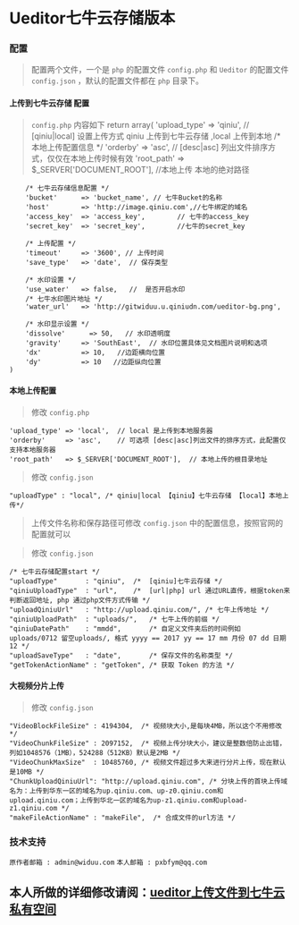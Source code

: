 Ueditor七牛云存储版本
===========

### 配置

> 配置两个文件，一个是 `php` 的配置文件 `config.php` 和 `Ueditor` 的配置文件 `config.json` ，默认的配置文件都在 `php` 目录下。

#### 上传到七牛云存储 配置

> `config.php` 内容如下
	return array(
		'upload_type' => 'qiniu',  // [qiniu|local] 设置上传方式 qiniu 上传到七牛云存储 ,local 上传到本地
		/* 本地上传配置信息 */
		'orderby'     => 'asc',   // [desc|asc] 列出文件排序方式，仅仅在本地上传时候有效
		'root_path'	  => $_SERVER['DOCUMENT_ROOT'], //本地上传 本地的绝对路径

		/* 七牛云存储信息配置 */
		'bucket'      => 'bucket_name', // 七牛Bucket的名称
		'host'        => 'http://image.qiniu.com',//七牛绑定的域名
		'access_key'  => 'access_key',        // 七牛的access_key
		'secret_key'  => 'secret_key',        //七牛的secret_key

		/* 上传配置 */
		'timeout'     => '3600', // 上传时间
		'save_type'   => 'date',  // 保存类型

		/* 水印设置 */
		'use_water'   => false,   //  是否开启水印
		/* 七牛水印图片地址 */
		'water_url'   => 'http://gitwiduu.u.qiniudn.com/ueditor-bg.png',

		/* 水印显示设置 */ 
		'dissolve'      => 50,   // 水印透明度
		'gravity'	  => 'SouthEast',  // 水印位置具体见文档图片说明和选项
		'dx'		  => 10,   //边距横向位置
		'dy'		  => 10   //边距纵向位置
	)

#### 本地上传配置 

> 修改 `config.php`

	'upload_type' => 'local',  // local 是上传到本地服务器
	'orderby'     => 'asc',    // 可选项 [desc|asc]列出文件的排序方式，此配置仅支持本地服务器
	'root_path'	  => $_SERVER['DOCUMENT_ROOT'],  // 本地上传的根目录地址

> 修改 `config.json`

	"uploadType" : "local", /* qiniu|local 【qiniu】七牛云存储 【local】本地上传*/

> 上传文件名称和保存路径可修改 `config.json` 中的配置信息，按照官网的配置就可以

> 修改 `config.json`

	/* 七牛云存储配置start */
	"uploadType" 	   : "qiniu",  /*  [qiniu]七牛云存储 */
	"qiniuUploadType"  : "url",    /*  [url|php] url 通过URL直传，根据token来判断返回地址, php 通过php文件方式传输 */
    "uploadQiniuUrl"   : "http://upload.qiniu.com/", /* 七牛上传地址 */
    "qiniuUploadPath"  : "uploads/",   /* 七牛上传的前缀 */
	"qiniuDatePath"    : "mmdd",       /* 自定义文件夹后的时间例如 uploads/0712 留空uploads/, 格式 yyyy == 2017 yy == 17 mm 月份 07 dd 日期 12 */
	"uploadSaveType"   : "date",       /* 保存文件的名称类型 */
	"getTokenActionName" : "getToken", /* 获取 Token 的方法 */

#### 大视频分片上传

> 修改 `config.json`

	"VideoBlockFileSize" : 4194304,  /* 视频块大小,是每块4MB，所以这个不用修改 */
    "VideoChunkFileSize" : 2097152,  /* 视频上传分块大小，建议是整数倍防止出错，列如1048576（1MB），524288（512KB）默认是2MB */
    "VideoChunkMaxSize"  : 10485760, /* 视频文件超过多大来进行分片上传，现在默认是10MB */
    "ChunkUploadQiniuUrl": "http://upload.qiniu.com", /* 分块上传的首块上传域名为：上传到华东一区的域名为up.qiniu.com、up-z0.qiniu.com和upload.qiniu.com；上传到华北一区的域名为up-z1.qiniu.com和upload-z1.qiniu.com */
    "makeFileActionName" : "makeFile",  /* 合成文件的url方法 */

### 技术支持

`原作者邮箱 : admin@widuu.com`
`本人邮箱 : pxbfym@qq.com`


## 本人所做的详细修改请阅：[ueditor上传文件到七牛云私有空间](https://pengxb.com/article/32 "ueditor上传文件到七牛云私有空间")




